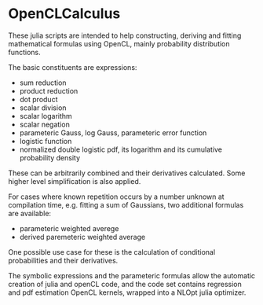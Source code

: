 # OpenCLCalculus

These julia scripts are intended to help constructing, deriving and fitting mathematical formulas using OpenCL, mainly probability distribution functions.

The basic constituents are expressions:
  * sum reduction
  * product reduction
  * dot product
  * scalar division
  * scalar logarithm
  * scalar negation
  * parameteric Gauss, log Gauss, parameteric error function
  * logistic function
  * normalized double logistic pdf, its logarithm and its cumulative probability density
 
These can be arbitrarily combined and their derivatives calculated. Some higher level simplification is also applied.

For cases where known repetition occurs by a number unknown at compilation time, 
e.g. fitting a sum of Gaussians, two additional formulas are available:
  * parameteric weighted averege
  * derived paremeteric weighted average
  
One possible use case for these is the calculation of conditional probabilities and their derivatives.

The symbolic expressions and the parameteric formulas allow the automatic creation of julia and openCL code, 
and the code set contains regression and pdf estimation OpenCL kernels, wrapped into a NLOpt julia optimizer.
